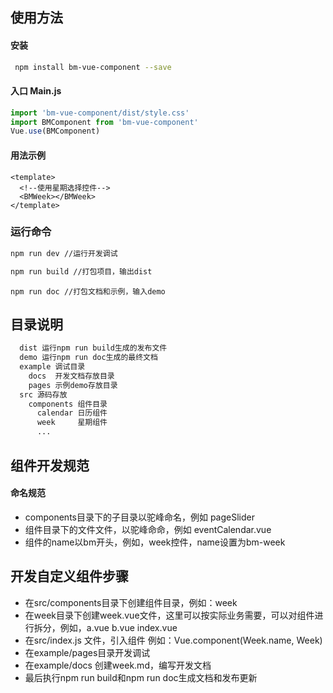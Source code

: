 ## 使用方法
#### 安装

``` sh
 npm install bm-vue-component --save
```

#### 入口 Main.js

```javascript
import 'bm-vue-component/dist/style.css'
import BMComponent from 'bm-vue-component'
Vue.use(BMComponent)
```

#### 用法示例

```vue
<template>
  <!--使用星期选择控件-->
  <BMWeek></BMWeek>
</template>
```

### 运行命令
```sh
npm run dev //运行开发调试
```
```sh
npm run build //打包项目，输出dist
```
```
npm run doc //打包文档和示例，输入demo
```

## 目录说明
``` sh
  dist 运行npm run build生成的发布文件
  demo 运行npm run doc生成的最终文档
  example 调试目录
    docs  开发文档存放目录
    pages 示例demo存放目录
  src 源码存放
    components 组件目录
      calendar 日历组件
      week     星期组件
      ...
```

## 组件开发规范
#### 命名规范
- components目录下的子目录以驼峰命名，例如 pageSlider
- 组件目录下的文件文件，以驼峰命命，例如 eventCalendar.vue
- 组件的name以bm开头，例如，week控件，name设置为bm-week

## 开发自定义组件步骤
- 在src/components目录下创建组件目录，例如：week
- 在week目录下创建week.vue文件，这里可以按实际业务需要，可以对组件进行拆分，例如，a.vue b.vue index.vue
- 在src/index.js 文件，引入组件 例如：Vue.component(Week.name, Week)
- 在example/pages目录开发调试
- 在example/docs 创建week.md，编写开发文档
- 最后执行npm run build和npm run doc生成文档和发布更新